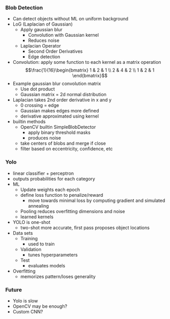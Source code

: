 ### Blob Detection

- Can detect objects without ML on uniform background
- LoG (Laplacian of Gaussian)
	- Apply gaussian blur
		- Convolution with Gaussian kernel
		- Reduces noise
	- Laplacian Operator
		- Second Order Derivatives
		- Edge detection
- Convolution: apply some function to each kernel as a matrix operation
$$\frac{1}{16}\begin{bmatrix}
1 & 2 & 1 \\
2 & 4 & 2 \\
1 & 2 & 1
\end{bmatrix}$$
- Example gaussian blur convolution matrix
	- Use dot product
	- Gaussian matrix = 2d normal distribution
- Laplacian takes 2nd order derivative in x and y
	- 0 crossing = edge
	- Gaussian makes edges more defined
	- derivative approximated using kernel
- builtin methods
	- OpenCV builtin SimpleBlobDetector
		- apply binary threshold masks
		- produces noise
	- take centers of blobs and merge if close
	- filter based on eccentricity, confidence, etc
### Yolo
- linear classifier + perceptron
- outputs probabilities for each category
- ML
	- Update weights each epoch
	- define loss function to penalize/reward
		- move towards minimal loss by computing gradient and simulated annealing
	- Pooling reduces overfitting dimensions and noise
	- learned kernels
- YOLO is one-shot
	- two-shot more accurate, first pass proposes object locations
- Data sets
	- Training
		- used to train
	- Validation
		- tunes hyperparameters
	- Test
		- evaluates models
- Overfitting
	- memorizes pattern/loses generality
### Future
- Yolo is slow
- OpenCV may be enough?
- Custom CNN?